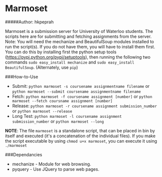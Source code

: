Marmoset
========
#####Author: hkpeprah


Marmoset is a submission server for University of Waterloo students.  The scripts here are for submitting and fetching assignments
from the server.  
Note: You will need the mechanize and BeautifulSoup modules installed to run the script(s).  If you do not have them, you will have to install them first.  You can do this by installing first the python setup tools (https://pypi.python.org/pypi/setuptools), then running the following two commands `sudo easy_install mechanize` and `sudo easy_install BeautifulSoup`.  (Alternately, use `pip`)


###How-to-Use
* Submit: `python marmoset -s coursename assignmentname filename` or `python marmoset --submit coursename assignmentname filename`
* Fetch: `python marmoset -f coursename assignment [number]` or `python marmoset --fetch coursname assignment [number]`
* Release: `python marmoset -r coursename assignment submission_number` or `python marmoset --release`
* Long Test: `python marmoset -l coursename assignment submission_number` or `python marmoset --long`

**NOTE**: The file `marmoset` is a standalone script, that can be placed in bin by itself and executed (it's a concatenation of the individual files).
If you make the script executable by using `chmod u+x marmoset`, you can execute it using `./marmoset`


###Dependancies
* mechanize - Module for web browsing.
* pyquery - Use JQuery to parse web pages.